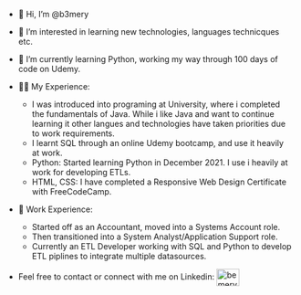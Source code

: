 - 👋 Hi, I’m @b3mery
- 👀 I’m interested in learning new technologies, languages technicques etc. 
- 🌱 I’m currently learning Python, working my way through 100 days of code on Udemy.

- 👨‍💻 My Experience: 
    * I was introduced into programing at University, where i completed the fundamentals of Java. While i like Java and want to continue learning it other langues and technologies have taken priorities due to work requirements.
    * I learnt SQL through an online Udemy bootcamp, and use it heavily at work. 
    * Python: Started learning Python in December 2021. I use i heavily at work for developing ETLs.
    * HTML, CSS: I have completed a Responsive Web Design Certificate with FreeCodeCamp.
- 🏢 Work Experience:
    * Started off as an Accountant, moved into a Systems Account role.
    * Then transitioned into a System Analyst/Application Support role.
    * Currently an ETL Developer working with SQL and Python to develop ETL piplines to integrate multiple datasources.
- Feel free to contact or connect with me on Linkedin:
    <a href="https://www.linkedin.com/in/benjamin-emery-748399182/" target="blank"><img align="center" src="https://cdn.jsdelivr.net/npm/simple-icons@3.0.1/icons/linkedin.svg" alt="bemery" height="30" width="40" /></a>

